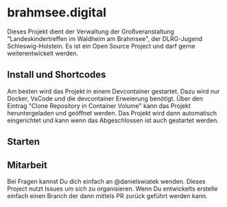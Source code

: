 # brahmsee.digital

Dieses Projekt dient der Verwaltung der Großveranstaltung "Landeskindertreffen im Waldheim am Brahmsee", der DLRG-Jugend Schleswig-Holstein. Es ist ein Open Source Project und darf gerne weiterentwickelt werden.

## Install und Shortcodes

Am besten wird das Projekt in einem Devcontainer gestartet. Dazu wird nur Docker, VsCode und die devcontainer Erweierung benötigt.
Über den Eintrag "Clone Repository in Container Volume" kann das Projekt heruntergeladen und geöffnet werden.
Das Projekt wird dann automatisch eingerichtet und kann wenn das Abgeschlossen ist auch gestartet werden.

## Starten

## Mitarbeit
Bei Fragen kannst Du dich einfach an @danielswiatek wenden. Dieses Project nutzt Issues um sich zu organisieren. Wenn Du entwickelts erstelle einfach einen Branch der dann mittels PR zurück geführt werden kann.
